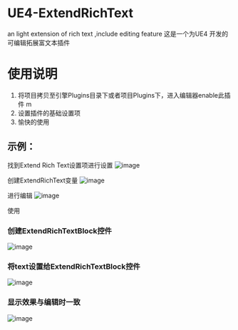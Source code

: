 # UE4-ExtendRichText
an light extension of rich text ,include editing feature
这是一个为UE4 开发的可编辑拓展富文本插件
# 使用说明
<ol>
<li>将项目拷贝至引擎Plugins目录下或者项目Plugins下，进入编辑器enable此插件 m</li>
<li>设置插件的基础设置项</li>
<li>愉快的使用</li>
</ol>

## 示例：
找到Extend Rich Text设置项进行设置
![image](https://user-images.githubusercontent.com/42215388/126889137-85efe799-2fcb-43cd-bdee-a18373abd485.png)

创建ExtendRichText变量
![image](https://user-images.githubusercontent.com/42215388/126889231-f2b677b1-8974-47b0-a593-ac31af6627e7.png)

进行编辑
![image](https://user-images.githubusercontent.com/42215388/126889356-6ab0e2f0-ef00-42b5-a9f5-c46aeb6721b9.png)

使用
### 创建ExtendRichTextBlock控件
 ![image](https://user-images.githubusercontent.com/42215388/126889375-e27b6b7c-1767-4221-aa80-b73c43058d00.png)
### 将text设置给ExtendRichTextBlock控件
![image](https://user-images.githubusercontent.com/42215388/126889401-b7b7f23e-76a4-4995-b32b-d879458db3f5.png)
### 显示效果与编辑时一致
![image](https://user-images.githubusercontent.com/42215388/126889420-9a49892d-d0e5-4f9a-a51d-a4d7c7e12ee6.png)
